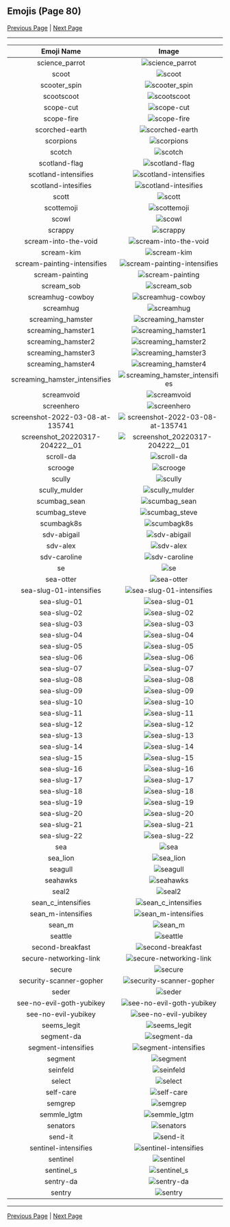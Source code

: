 
## Emojis (Page 80)

[Previous Page](/docs/hc/page-s-0079.md)
  | [Next Page](/docs/hc/page-s-0081.md)

<hr />

|Emoji Name|Image|
| :-: | :-: |
|science_parrot| ![science_parrot](/emojis/hc/science_parrot.gif)|
|scoot| ![scoot](/emojis/hc/scoot.png)|
|scooter_spin| ![scooter_spin](/emojis/hc/scooter_spin.gif)|
|scootscoot| ![scootscoot](/emojis/hc/scootscoot.png)|
|scope-cut| ![scope-cut](/emojis/hc/scope-cut.png)|
|scope-fire| ![scope-fire](/emojis/hc/scope-fire.png)|
|scorched-earth| ![scorched-earth](/emojis/hc/scorched-earth.jpg)|
|scorpions| ![scorpions](/emojis/hc/scorpions.png)|
|scotch| ![scotch](/emojis/hc/scotch.png)|
|scotland-flag| ![scotland-flag](/emojis/hc/scotland-flag.png)|
|scotland-intensifies| ![scotland-intensifies](/emojis/hc/scotland-intensifies.gif)|
|scotland-intesifies| ![scotland-intesifies](/emojis/hc/scotland-intesifies.gif)|
|scott| ![scott](/emojis/hc/scott.png)|
|scottemoji| ![scottemoji](/emojis/hc/scottemoji.jpg)|
|scowl| ![scowl](/emojis/hc/scowl.jpg)|
|scrappy| ![scrappy](/emojis/hc/scrappy.png)|
|scream-into-the-void| ![scream-into-the-void](/emojis/hc/scream-into-the-void.gif)|
|scream-kim| ![scream-kim](/emojis/hc/scream-kim.jpg)|
|scream-painting-intensifies| ![scream-painting-intensifies](/emojis/hc/scream-painting-intensifies.gif)|
|scream-painting| ![scream-painting](/emojis/hc/scream-painting.png)|
|scream_sob| ![scream_sob](/emojis/hc/scream_sob.png)|
|screamhug-cowboy| ![screamhug-cowboy](/emojis/hc/screamhug-cowboy.png)|
|screamhug| ![screamhug](/emojis/hc/screamhug.png)|
|screaming_hamster| ![screaming_hamster](/emojis/hc/screaming_hamster.png)|
|screaming_hamster1| ![screaming_hamster1](/emojis/hc/screaming_hamster1.png)|
|screaming_hamster2| ![screaming_hamster2](/emojis/hc/screaming_hamster2.png)|
|screaming_hamster3| ![screaming_hamster3](/emojis/hc/screaming_hamster3.png)|
|screaming_hamster4| ![screaming_hamster4](/emojis/hc/screaming_hamster4.png)|
|screaming_hamster_intensifies| ![screaming_hamster_intensifies](/emojis/hc/screaming_hamster_intensifies.gif)|
|screamvoid| ![screamvoid](/emojis/hc/screamvoid.png)|
|screenhero| ![screenhero](/emojis/hc/screenhero.png)|
|screenshot-2022-03-08-at-135741| ![screenshot-2022-03-08-at-135741](/emojis/hc/screenshot-2022-03-08-at-135741.png)|
|screenshot_20220317-204222__01| ![screenshot_20220317-204222__01](/emojis/hc/screenshot_20220317-204222__01.jpg)|
|scroll-da| ![scroll-da](/emojis/hc/scroll-da.png)|
|scrooge| ![scrooge](/emojis/hc/scrooge.png)|
|scully| ![scully](/emojis/hc/scully.jpg)|
|scully_mulder| ![scully_mulder](/emojis/hc/scully_mulder.jpg)|
|scumbag_sean| ![scumbag_sean](/emojis/hc/scumbag_sean.png)|
|scumbag_steve| ![scumbag_steve](/emojis/hc/scumbag_steve.png)|
|scumbagk8s| ![scumbagk8s](/emojis/hc/scumbagk8s.png)|
|sdv-abigail| ![sdv-abigail](/emojis/hc/sdv-abigail.png)|
|sdv-alex| ![sdv-alex](/emojis/hc/sdv-alex.png)|
|sdv-caroline| ![sdv-caroline](/emojis/hc/sdv-caroline.png)|
|se| ![se](/emojis/hc/se.png)|
|sea-otter| ![sea-otter](/emojis/hc/sea-otter.png)|
|sea-slug-01-intensifies| ![sea-slug-01-intensifies](/emojis/hc/sea-slug-01-intensifies.gif)|
|sea-slug-01| ![sea-slug-01](/emojis/hc/sea-slug-01.png)|
|sea-slug-02| ![sea-slug-02](/emojis/hc/sea-slug-02.png)|
|sea-slug-03| ![sea-slug-03](/emojis/hc/sea-slug-03.png)|
|sea-slug-04| ![sea-slug-04](/emojis/hc/sea-slug-04.png)|
|sea-slug-05| ![sea-slug-05](/emojis/hc/sea-slug-05.png)|
|sea-slug-06| ![sea-slug-06](/emojis/hc/sea-slug-06.png)|
|sea-slug-07| ![sea-slug-07](/emojis/hc/sea-slug-07.png)|
|sea-slug-08| ![sea-slug-08](/emojis/hc/sea-slug-08.png)|
|sea-slug-09| ![sea-slug-09](/emojis/hc/sea-slug-09.png)|
|sea-slug-10| ![sea-slug-10](/emojis/hc/sea-slug-10.png)|
|sea-slug-11| ![sea-slug-11](/emojis/hc/sea-slug-11.png)|
|sea-slug-12| ![sea-slug-12](/emojis/hc/sea-slug-12.png)|
|sea-slug-13| ![sea-slug-13](/emojis/hc/sea-slug-13.png)|
|sea-slug-14| ![sea-slug-14](/emojis/hc/sea-slug-14.png)|
|sea-slug-15| ![sea-slug-15](/emojis/hc/sea-slug-15.png)|
|sea-slug-16| ![sea-slug-16](/emojis/hc/sea-slug-16.png)|
|sea-slug-17| ![sea-slug-17](/emojis/hc/sea-slug-17.png)|
|sea-slug-18| ![sea-slug-18](/emojis/hc/sea-slug-18.png)|
|sea-slug-19| ![sea-slug-19](/emojis/hc/sea-slug-19.png)|
|sea-slug-20| ![sea-slug-20](/emojis/hc/sea-slug-20.png)|
|sea-slug-21| ![sea-slug-21](/emojis/hc/sea-slug-21.png)|
|sea-slug-22| ![sea-slug-22](/emojis/hc/sea-slug-22.png)|
|sea| ![sea](/emojis/hc/sea.gif)|
|sea_lion| ![sea_lion](/emojis/hc/sea_lion.png)|
|seagull| ![seagull](/emojis/hc/seagull.jpg)|
|seahawks| ![seahawks](/emojis/hc/seahawks.png)|
|seal2| ![seal2](/emojis/hc/seal2.jpg)|
|sean_c_intensifies| ![sean_c_intensifies](/emojis/hc/sean_c_intensifies.gif)|
|sean_m-intensifies| ![sean_m-intensifies](/emojis/hc/sean_m-intensifies.gif)|
|sean_m| ![sean_m](/emojis/hc/sean_m.png)|
|seattle| ![seattle](/emojis/hc/seattle.png)|
|second-breakfast| ![second-breakfast](/emojis/hc/second-breakfast.jpg)|
|secure-networking-link| ![secure-networking-link](/emojis/hc/secure-networking-link.png)|
|secure| ![secure](/emojis/hc/secure.gif)|
|security-scanner-gopher| ![security-scanner-gopher](/emojis/hc/security-scanner-gopher.png)|
|seder| ![seder](/emojis/hc/seder.png)|
|see-no-evil-goth-yubikey| ![see-no-evil-goth-yubikey](/emojis/hc/see-no-evil-goth-yubikey.png)|
|see-no-evil-yubikey| ![see-no-evil-yubikey](/emojis/hc/see-no-evil-yubikey.png)|
|seems_legit| ![seems_legit](/emojis/hc/seems_legit.gif)|
|segment-da| ![segment-da](/emojis/hc/segment-da.png)|
|segment-intensifies| ![segment-intensifies](/emojis/hc/segment-intensifies.gif)|
|segment| ![segment](/emojis/hc/segment.png)|
|seinfeld| ![seinfeld](/emojis/hc/seinfeld.jpg)|
|select| ![select](/emojis/hc/select.jpg)|
|self-care| ![self-care](/emojis/hc/self-care.png)|
|semgrep| ![semgrep](/emojis/hc/semgrep.png)|
|semmle_lgtm| ![semmle_lgtm](/emojis/hc/semmle_lgtm.png)|
|senators| ![senators](/emojis/hc/senators.png)|
|send-it| ![send-it](/emojis/hc/send-it.jpg)|
|sentinel-intensifies| ![sentinel-intensifies](/emojis/hc/sentinel-intensifies.gif)|
|sentinel| ![sentinel](/emojis/hc/sentinel.png)|
|sentinel_s| ![sentinel_s](/emojis/hc/sentinel_s.png)|
|sentry-da| ![sentry-da](/emojis/hc/sentry-da.png)|
|sentry| ![sentry](/emojis/hc/sentry.png)|

<hr/>

[Previous Page](/docs/hc/page-s-0079.md)
  | [Next Page](/docs/hc/page-s-0081.md)
